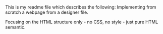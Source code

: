 This is my readme file which describes the following:
Implementing from scratch a webpage from a designer file.

Focusing on the HTML structure only - no CSS, no style - just pure HTML semantic.
